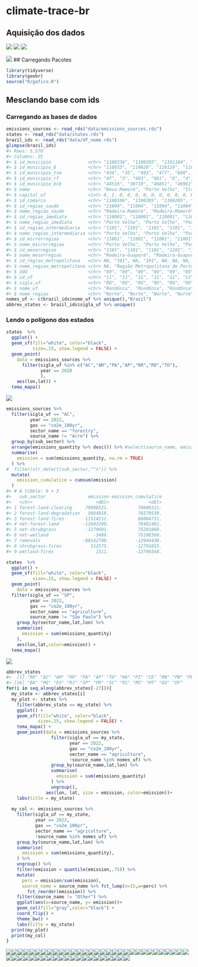
<!-- README.md is generated from README.Rmd. Please edit that file -->

# climate-trace-br

## Aquisição dos dados

![](img/img-01.png) ![](img/img-02.png) ![](img/img-03.png)

![](img/img-04.png) \## Carregando Pacotes

``` r
library(tidyverse)
library(geobr)
source("R/gafico.R")
```

## Mesclando base com ids

### Carregando as bases de dados

``` r
emissions_sources <- read_rds("data/emissions_sources.rds")
states <- read_rds("data/states.rds")
brazil_ids <- read_rds("data/df_nome.rds")
glimpse(brazil_ids)
#> Rows: 5,570
#> Columns: 25
#> $ id_municipio              <chr> "1100338", "1100205", "1101104", "1100809", …
#> $ id_municipio_6            <chr> "110033", "110020", "110110", "110080", "110…
#> $ id_municipio_tse          <chr> "434", "35", "493", "477", "680", "779", "67…
#> $ id_municipio_rf           <chr> "47", "3", "683", "681", "8", "4", "679", "1…
#> $ id_municipio_bcb          <chr> "44516", "30719", "46851", "46961", "56652",…
#> $ nome                      <chr> "Nova Mamoré", "Porto Velho", "Itapuã do Oes…
#> $ capital_uf                <int> 0, 1, 0, 0, 0, 0, 0, 0, 0, 0, 0, 0, 0, 0, 0,…
#> $ id_comarca                <chr> "1100106", "1100205", "1100205", "1100205", …
#> $ id_regiao_saude           <chr> "11004", "11004", "11004", "11004", "11001",…
#> $ nome_regiao_saude         <chr> "Madeira-Mamoré", "Madeira-Mamoré", "Madeira…
#> $ id_regiao_imediata        <chr> "110001", "110001", "110001", "110001", "110…
#> $ nome_regiao_imediata      <chr> "Porto Velho", "Porto Velho", "Porto Velho",…
#> $ id_regiao_intermediaria   <chr> "1101", "1101", "1101", "1101", "1101", "110…
#> $ nome_regiao_intermediaria <chr> "Porto Velho", "Porto Velho", "Porto Velho",…
#> $ id_microrregiao           <chr> "11001", "11001", "11001", "11001", "11001",…
#> $ nome_microrregiao         <chr> "Porto Velho", "Porto Velho", "Porto Velho",…
#> $ id_mesorregiao            <chr> "1101", "1101", "1101", "1101", "1101", "110…
#> $ nome_mesorregiao          <chr> "Madeira-Guaporé", "Madeira-Guaporé", "Madei…
#> $ id_regiao_metropolitana   <chr> NA, "101", NA, "101", NA, NA, NA, NA, NA, NA…
#> $ nome_regiao_metropolitana <chr> NA, "Região Metropolitana de Porto Velho", N…
#> $ ddd                       <chr> "69", "69", "69", "69", "69", "69", "69", "6…
#> $ id_uf                     <chr> "11", "11", "11", "11", "11", "11", "11", "1…
#> $ sigla_uf                  <chr> "RO", "RO", "RO", "RO", "RO", "RO", "RO", "R…
#> $ nome_uf                   <chr> "Rondônia", "Rondônia", "Rondônia", "Rondôni…
#> $ nome_regiao               <chr> "Norte", "Norte", "Norte", "Norte", "Norte",…
nomes_uf <- c(brazil_ids$nome_uf %>% unique(),"Brazil")
abbrev_states <- brazil_ids$sigla_uf %>% unique()
```

### Lendo o polígono dos estados

``` r
states  %>%
  ggplot() +
  geom_sf(fill="white", color="black",
          size=.15, show.legend = FALSE) +
  geom_point(
    data = emissions_sources %>%
      filter(sigla_uf %in% c("AC","AM","PA","AP","RR","RO","TO"),
             year == 2020
             ),
    aes(lon,lat)) +
  tema_mapa()
```

![](README_files/figure-gfm/unnamed-chunk-4-1.png)<!-- -->

``` r
emissions_sources %>% 
  filter(sigla_uf == "AC",
         year == 2022,
         gas == "co2e_100yr",
         sector_name == "forestry",
         source_name != "Acre") %>% 
  group_by(sub_sector) %>% 
  arrange(emissions_quantity %>% desc()) %>% #select(source_name, emissions_quantity)
  summarise(
    emission = sum(emissions_quantity, na.rm = TRUE)
  ) %>% 
#  filter(str_detect(sub_sector,"^n")) %>% 
  mutate(
    emission_cumulatice = cumsum(emission)
  )
#> # A tibble: 9 × 3
#>   sub_sector                emission emission_cumulatice
#>   <chr>                        <dbl>               <dbl>
#> 1 forest-land-clearing     70906521.           70906521.
#> 2 forest-land-degradation   5664018.           76570539.
#> 3 forest-land-fires        11514212.           88084751.
#> 4 net-forest-land         -11603290.           76481461.
#> 5 net-shrubgrass           -1279601.           75201860.
#> 6 net-wetland                 -3499.           75198360.
#> 7 removals                -88142790.          -12944430.
#> 8 shrubgrass-fires           152575.          -12791855.
#> 9 wetland-fires                1511.          -12790344.
```

``` r
states  %>%
  ggplot() +
  geom_sf(fill="white", color="black",
          size=.15, show.legend = FALSE) +
  geom_point(
    data = emissions_sources %>% 
  filter(sigla_uf == "SP",
         year == 2022,
         gas == "co2e_100yr",
         sector_name == "agriculture",
         source_name != "São Paulo") %>% 
    group_by(sector_name,lat,lon) %>% 
    summarise(
      emission = sum(emissions_quantity)
    ),
    aes(lon,lat,color=emission)) +
  tema_mapa()
```

![](README_files/figure-gfm/unnamed-chunk-6-1.png)<!-- -->

``` r
abbrev_states 
#>  [1] "RO" "AC" "AM" "RR" "PA" "AP" "TO" "MA" "PI" "CE" "RN" "PB" "PE" "AL" "SE"
#> [16] "BA" "MG" "ES" "RJ" "SP" "PR" "SC" "RS" "MS" "MT" "GO" "DF"
for(i in seq_along(abbrev_states[-27])){
  my_state <- abbrev_states[i]
  my_plot <- states %>%
    filter(abbrev_state == my_state) %>% 
    ggplot() +
    geom_sf(fill="white", color="black",
            size=.15, show.legend = FALSE) +
    tema_mapa() +
    geom_point(data = emissions_sources %>% 
                 filter(sigla_uf == my_state,
                        year == 2022,
                        gas == "co2e_100yr",
                        sector_name == "agriculture",
                        !source_name %in% nomes_uf) %>% 
                 group_by(source_name,lat,lon) %>% 
                 summarise(
                   emission = sum(emissions_quantity)
                 ) %>% 
                 ungroup(), 
               aes(lon, lat, size = emission, color=emission))+
    labs(title = my_state)
  
  my_col <- emissions_sources %>% 
    filter(sigla_uf == my_state,
           year == 2022,
           gas == "co2e_100yr",
           sector_name == "agriculture",
           !source_name %in% nomes_uf) %>% 
    group_by(source_name,lat,lon) %>% 
    summarise(
      emission = sum(emissions_quantity),
    ) %>% 
    ungroup() %>% 
    filter(emission > quantile(emission,.75)) %>% 
    mutate(
      perc = emission/sum(emission),
      source_name = source_name %>% fct_lump(n=15,w=perc) %>%
        fct_reorder(emission)) %>%
    filter(source_name != "Other") %>% 
    ggplot(aes(x=source_name, y= emission))+
    geom_col(fill="gray",color="black") +
    coord_flip() +
    theme_bw() +
    labs(title = my_state)    
  print(my_plot)
  print(my_col)
}
```

![](README_files/figure-gfm/unnamed-chunk-7-1.png)<!-- -->![](README_files/figure-gfm/unnamed-chunk-7-2.png)<!-- -->![](README_files/figure-gfm/unnamed-chunk-7-3.png)<!-- -->![](README_files/figure-gfm/unnamed-chunk-7-4.png)<!-- -->![](README_files/figure-gfm/unnamed-chunk-7-5.png)<!-- -->![](README_files/figure-gfm/unnamed-chunk-7-6.png)<!-- -->![](README_files/figure-gfm/unnamed-chunk-7-7.png)<!-- -->![](README_files/figure-gfm/unnamed-chunk-7-8.png)<!-- -->![](README_files/figure-gfm/unnamed-chunk-7-9.png)<!-- -->![](README_files/figure-gfm/unnamed-chunk-7-10.png)<!-- -->![](README_files/figure-gfm/unnamed-chunk-7-11.png)<!-- -->![](README_files/figure-gfm/unnamed-chunk-7-12.png)<!-- -->![](README_files/figure-gfm/unnamed-chunk-7-13.png)<!-- -->![](README_files/figure-gfm/unnamed-chunk-7-14.png)<!-- -->![](README_files/figure-gfm/unnamed-chunk-7-15.png)<!-- -->![](README_files/figure-gfm/unnamed-chunk-7-16.png)<!-- -->![](README_files/figure-gfm/unnamed-chunk-7-17.png)<!-- -->![](README_files/figure-gfm/unnamed-chunk-7-18.png)<!-- -->![](README_files/figure-gfm/unnamed-chunk-7-19.png)<!-- -->![](README_files/figure-gfm/unnamed-chunk-7-20.png)<!-- -->![](README_files/figure-gfm/unnamed-chunk-7-21.png)<!-- -->![](README_files/figure-gfm/unnamed-chunk-7-22.png)<!-- -->![](README_files/figure-gfm/unnamed-chunk-7-23.png)<!-- -->![](README_files/figure-gfm/unnamed-chunk-7-24.png)<!-- -->![](README_files/figure-gfm/unnamed-chunk-7-25.png)<!-- -->![](README_files/figure-gfm/unnamed-chunk-7-26.png)<!-- -->![](README_files/figure-gfm/unnamed-chunk-7-27.png)<!-- -->![](README_files/figure-gfm/unnamed-chunk-7-28.png)<!-- -->![](README_files/figure-gfm/unnamed-chunk-7-29.png)<!-- -->![](README_files/figure-gfm/unnamed-chunk-7-30.png)<!-- -->![](README_files/figure-gfm/unnamed-chunk-7-31.png)<!-- -->![](README_files/figure-gfm/unnamed-chunk-7-32.png)<!-- -->![](README_files/figure-gfm/unnamed-chunk-7-33.png)<!-- -->![](README_files/figure-gfm/unnamed-chunk-7-34.png)<!-- -->![](README_files/figure-gfm/unnamed-chunk-7-35.png)<!-- -->![](README_files/figure-gfm/unnamed-chunk-7-36.png)<!-- -->![](README_files/figure-gfm/unnamed-chunk-7-37.png)<!-- -->![](README_files/figure-gfm/unnamed-chunk-7-38.png)<!-- -->![](README_files/figure-gfm/unnamed-chunk-7-39.png)<!-- -->![](README_files/figure-gfm/unnamed-chunk-7-40.png)<!-- -->![](README_files/figure-gfm/unnamed-chunk-7-41.png)<!-- -->![](README_files/figure-gfm/unnamed-chunk-7-42.png)<!-- -->![](README_files/figure-gfm/unnamed-chunk-7-43.png)<!-- -->![](README_files/figure-gfm/unnamed-chunk-7-44.png)<!-- -->![](README_files/figure-gfm/unnamed-chunk-7-45.png)<!-- -->![](README_files/figure-gfm/unnamed-chunk-7-46.png)<!-- -->![](README_files/figure-gfm/unnamed-chunk-7-47.png)<!-- -->![](README_files/figure-gfm/unnamed-chunk-7-48.png)<!-- -->![](README_files/figure-gfm/unnamed-chunk-7-49.png)<!-- -->![](README_files/figure-gfm/unnamed-chunk-7-50.png)<!-- -->![](README_files/figure-gfm/unnamed-chunk-7-51.png)<!-- -->![](README_files/figure-gfm/unnamed-chunk-7-52.png)<!-- -->
